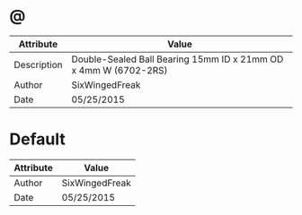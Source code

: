 # @
| Attribute | Value |
| ---  | ---     |
| Description | Double-Sealed Ball Bearing 15mm ID x 21mm OD x 4mm W (6702-2RS) |
| Author | SixWingedFreak |
| Date | 05/25/2015 |
# Default
| Attribute | Value |
| ---  | ---     |
| Author | SixWingedFreak |
| Date | 05/25/2015 |
